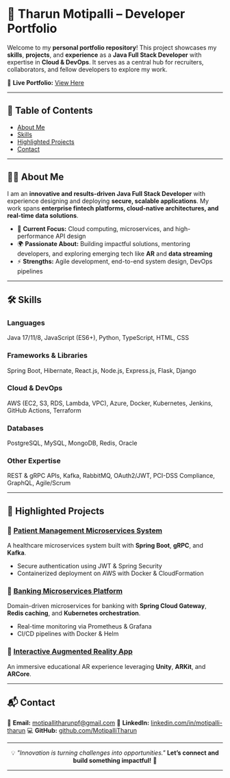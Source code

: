 
# 🌟 Tharun Motipalli – Developer Portfolio

Welcome to my **personal portfolio repository**!
This project showcases my **skills**, **projects**, and **experience** as a **Java Full Stack Developer** with expertise in **Cloud & DevOps**. It serves as a central hub for recruiters, collaborators, and fellow developers to explore my work.

🔗 **Live Portfolio:** [View Here](https://my-portofolio-gamma-one.vercel.app/)

---

## 📌 Table of Contents

* [About Me](#about-me)
* [Skills](#skills)
* [Highlighted Projects](#highlighted-projects)
* [Contact](#contact)

---

## 👨‍💻 About Me

I am an **innovative and results-driven Java Full Stack Developer** with experience designing and deploying **secure, scalable applications**. My work spans **enterprise fintech platforms, cloud-native architectures, and real-time data solutions**.

* 🚀 **Current Focus:** Cloud computing, microservices, and high-performance API design
* 🌍 **Passionate About:** Building impactful solutions, mentoring developers, and exploring emerging tech like **AR** and **data streaming**
* ⚡ **Strengths:** Agile development, end-to-end system design, DevOps pipelines

---

## 🛠 Skills

### **Languages**

Java 17/11/8, JavaScript (ES6+), Python, TypeScript, HTML, CSS

### **Frameworks & Libraries**

Spring Boot, Hibernate, React.js, Node.js, Express.js, Flask, Django

### **Cloud & DevOps**

AWS (EC2, S3, RDS, Lambda, VPC), Azure, Docker, Kubernetes, Jenkins, GitHub Actions, Terraform

### **Databases**

PostgreSQL, MySQL, MongoDB, Redis, Oracle

### **Other Expertise**

REST & gRPC APIs, Kafka, RabbitMQ, OAuth2/JWT, PCI-DSS Compliance, GraphQL, Agile/Scrum

---

## 📂 Highlighted Projects

### 🔹 [Patient Management Microservices System](https://github.com/MotipalliTharun/Patient_Management_System)

A healthcare microservices system built with **Spring Boot**, **gRPC**, and **Kafka**.

* Secure authentication using JWT & Spring Security
* Containerized deployment on AWS with Docker & CloudFormation

### 🔹 [Banking Microservices Platform](https://github.com/MotipalliTharun/Banking_Microservices)

Domain-driven microservices for banking with **Spring Cloud Gateway**, **Redis caching**, and **Kubernetes orchestration**.

* Real-time monitoring via Prometheus & Grafana
* CI/CD pipelines with Docker & Helm

### 🔹 [Interactive Augmented Reality App](https://github.com/yourusername/ar-project)

An immersive educational AR experience leveraging **Unity**, **ARKit**, and **ARCore**.

---

## 📬 Contact

📧 **Email:** [motipallitharunpf@gmail.com](mailto:motipallitharunpf@gmail.com)
💼 **LinkedIn:** [linkedin.com/in/motipalli-tharun](https://linkedin.com/in/motipalli-tharun)
💻 **GitHub:** [github.com/MotipalliTharun](https://github.com/MotipalliTharun)

---

<div align="center">

💡 *"Innovation is turning challenges into opportunities."*
**Let’s connect and build something impactful!** 🚀

</div>  

---

